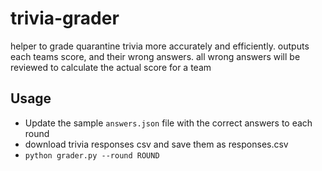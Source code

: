 # trivia-grader
helper to grade quarantine trivia more accurately and efficiently. outputs each teams score, and their wrong answers. all wrong answers will be reviewed to calculate the actual score for a team


## Usage
- Update the sample `answers.json` file with the correct answers to each round 
- download trivia responses csv and save them as responses.csv
- `python grader.py --round ROUND`
